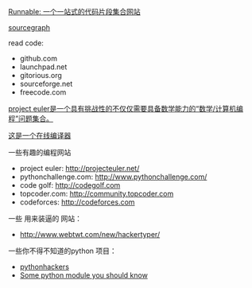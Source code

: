 [Runnable: 一个一站式的代码片段集合网站](http://runnable.com/)

[sourcegraph](https://sourcegraph.com/)

read code:
- github.com
- launchpad.net
- gitorious.org
- sourceforge.net
- freecode.com

[project euler是一个具有挑战性的不仅仅需要具备数学能力的“数学/计算机编程”问题集合。](http://projecteuler.net/)

[这是一个在线编译器](http://codepad.org/)

一些有趣的编程网站
- project euler: http://projecteuler.net/
- pythonchallenge.com: http://www.pythonchallenge.com/
- code golf: http://codegolf.com
- topcoder.com: http://community.topcoder.com
- codeforces: http://codeforces.com


一些 用来装逼的 网站：
- http://www.webtwt.com/new/hackertyper/


一些你不得不知道的python 项目：
-  [pythonhackers](http://pythonhackers.com/os/)
-  [Some python module you should know](http://devcharm.com/pages/11-python-modules-you-should-know)
